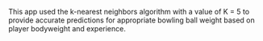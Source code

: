 This app used the k-nearest neighbors algorithm with a value of K = 5 to provide accurate predictions for appropriate bowling ball weight based on player bodyweight and experience. 
